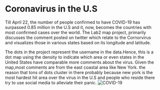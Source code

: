 # Coronavirus in the U.S
Till April 22, the number of people confirmed to have COVID-19 has surpassed 0.85 million in the U.S and it, now, becomes the countries with most confirmed cases over the world. The Lab2 map project, primarily discusses the comment posted on twitter which relate to the Cornorvirus and visualizes those in various states based on its longitude and latitude.

The dots in the project represent the username in the data.Hence, this is a dot map using the density to indicate which area or even states in the United States have comparable more comments about the virus. Given the map,most comments are from the east coastal area like New York. the reason that tons of dots cluster in there probably because new york is the most hardest hit area over the virus in the U.S and people who reside there try to use social media to alleviate their panic.
![COVID-19](C:/Users/张曼琪/桌面/458lab/lab2/img/COVID-19.png)
